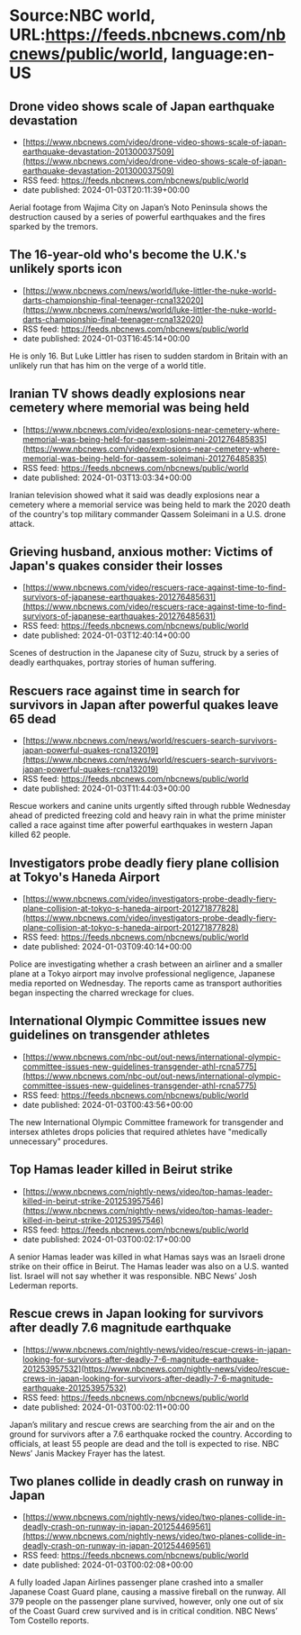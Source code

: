 # Source:NBC world, URL:https://feeds.nbcnews.com/nbcnews/public/world, language:en-US

## Drone video shows scale of Japan earthquake devastation
 - [https://www.nbcnews.com/video/drone-video-shows-scale-of-japan-earthquake-devastation-201300037509](https://www.nbcnews.com/video/drone-video-shows-scale-of-japan-earthquake-devastation-201300037509)
 - RSS feed: https://feeds.nbcnews.com/nbcnews/public/world
 - date published: 2024-01-03T20:11:39+00:00

Aerial footage from Wajima City on Japan’s Noto Peninsula shows the destruction caused by a series of powerful earthquakes and the fires sparked by the tremors.

## The 16-year-old who's become the U.K.'s unlikely sports icon
 - [https://www.nbcnews.com/news/world/luke-littler-the-nuke-world-darts-championship-final-teenager-rcna132020](https://www.nbcnews.com/news/world/luke-littler-the-nuke-world-darts-championship-final-teenager-rcna132020)
 - RSS feed: https://feeds.nbcnews.com/nbcnews/public/world
 - date published: 2024-01-03T16:45:14+00:00

He is only 16. But Luke Littler has risen to sudden stardom in Britain with an unlikely run that has him on the verge of a world title.

## Iranian TV shows deadly explosions near cemetery where memorial was being held
 - [https://www.nbcnews.com/video/explosions-near-cemetery-where-memorial-was-being-held-for-qassem-soleimani-201276485835](https://www.nbcnews.com/video/explosions-near-cemetery-where-memorial-was-being-held-for-qassem-soleimani-201276485835)
 - RSS feed: https://feeds.nbcnews.com/nbcnews/public/world
 - date published: 2024-01-03T13:03:34+00:00

Iranian television showed what it said was deadly explosions near a cemetery where a memorial service was being held to mark the 2020 death of the country's top military commander Qassem Soleimani in a U.S. drone attack.

## Grieving husband, anxious mother: Victims of Japan's quakes consider their losses
 - [https://www.nbcnews.com/video/rescuers-race-against-time-to-find-survivors-of-japanese-earthquakes-201276485631](https://www.nbcnews.com/video/rescuers-race-against-time-to-find-survivors-of-japanese-earthquakes-201276485631)
 - RSS feed: https://feeds.nbcnews.com/nbcnews/public/world
 - date published: 2024-01-03T12:40:14+00:00

Scenes of destruction in the Japanese city of Suzu, struck by a series of deadly earthquakes, portray stories of human suffering.

## Rescuers race against time in search for survivors in Japan after powerful quakes leave 65 dead
 - [https://www.nbcnews.com/news/world/rescuers-search-survivors-japan-powerful-quakes-rcna132019](https://www.nbcnews.com/news/world/rescuers-search-survivors-japan-powerful-quakes-rcna132019)
 - RSS feed: https://feeds.nbcnews.com/nbcnews/public/world
 - date published: 2024-01-03T11:44:03+00:00

Rescue workers and canine units urgently sifted through rubble Wednesday ahead of predicted freezing cold and heavy rain in what the prime minister called a race against time after powerful earthquakes in western Japan killed 62 people.

## Investigators probe deadly fiery plane collision at Tokyo's Haneda Airport
 - [https://www.nbcnews.com/video/investigators-probe-deadly-fiery-plane-collision-at-tokyo-s-haneda-airport-201271877828](https://www.nbcnews.com/video/investigators-probe-deadly-fiery-plane-collision-at-tokyo-s-haneda-airport-201271877828)
 - RSS feed: https://feeds.nbcnews.com/nbcnews/public/world
 - date published: 2024-01-03T09:40:14+00:00

Police are investigating whether a crash between an airliner and a smaller plane at a Tokyo airport may involve professional negligence, Japanese media reported on Wednesday. The reports came as transport authorities began inspecting the charred wreckage for clues.

## International Olympic Committee issues new guidelines on transgender athletes
 - [https://www.nbcnews.com/nbc-out/out-news/international-olympic-committee-issues-new-guidelines-transgender-athl-rcna5775](https://www.nbcnews.com/nbc-out/out-news/international-olympic-committee-issues-new-guidelines-transgender-athl-rcna5775)
 - RSS feed: https://feeds.nbcnews.com/nbcnews/public/world
 - date published: 2024-01-03T00:43:56+00:00

The new International Olympic Committee framework for transgender and intersex athletes drops policies that required athletes have "medically unnecessary" procedures.

## Top Hamas leader killed in Beirut strike
 - [https://www.nbcnews.com/nightly-news/video/top-hamas-leader-killed-in-beirut-strike-201253957546](https://www.nbcnews.com/nightly-news/video/top-hamas-leader-killed-in-beirut-strike-201253957546)
 - RSS feed: https://feeds.nbcnews.com/nbcnews/public/world
 - date published: 2024-01-03T00:02:17+00:00

A senior Hamas leader was killed in what Hamas says was an Israeli drone strike on their office in Beirut. The Hamas leader was also on a U.S. wanted list. Israel will not say whether it was responsible. NBC News’ Josh Lederman reports.

## Rescue crews in Japan looking for survivors after deadly 7.6 magnitude earthquake
 - [https://www.nbcnews.com/nightly-news/video/rescue-crews-in-japan-looking-for-survivors-after-deadly-7-6-magnitude-earthquake-201253957532](https://www.nbcnews.com/nightly-news/video/rescue-crews-in-japan-looking-for-survivors-after-deadly-7-6-magnitude-earthquake-201253957532)
 - RSS feed: https://feeds.nbcnews.com/nbcnews/public/world
 - date published: 2024-01-03T00:02:11+00:00

Japan’s military and rescue crews are searching from the air and on the ground for survivors after a 7.6 earthquake rocked the country. According to officials, at least 55 people are dead and the toll is expected to rise. NBC News’ Janis Mackey Frayer has the latest.

## Two planes collide in deadly crash on runway in Japan
 - [https://www.nbcnews.com/nightly-news/video/two-planes-collide-in-deadly-crash-on-runway-in-japan-201254469561](https://www.nbcnews.com/nightly-news/video/two-planes-collide-in-deadly-crash-on-runway-in-japan-201254469561)
 - RSS feed: https://feeds.nbcnews.com/nbcnews/public/world
 - date published: 2024-01-03T00:02:08+00:00

A fully loaded Japan Airlines passenger plane crashed into a smaller Japanese Coast Guard plane, causing a massive fireball on the runway. All 379 people on the passenger plane survived, however, only one out of six of the Coast Guard crew survived and is in critical condition. NBC News’ Tom Costello reports.

